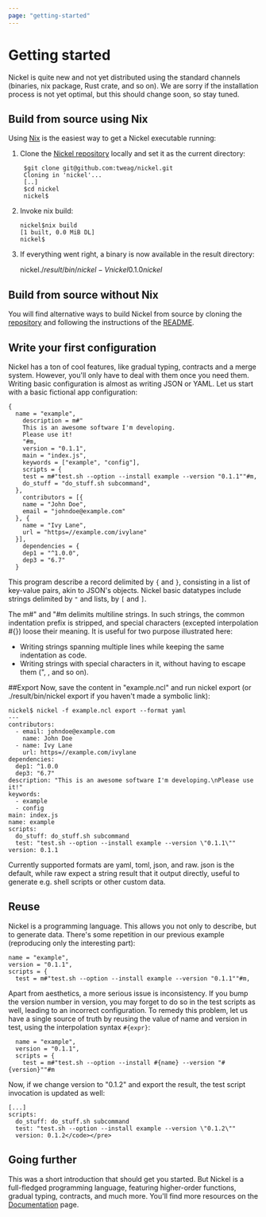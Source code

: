 ```yaml
---
page: "getting-started"
---
```


# Getting started

Nickel is quite new and not yet distributed using the standard channels
(binaries, nix package, Rust crate, and so on). We are sorry if the installation
process is not yet optimal, but this should change soon, so stay tuned.

## Build from source using Nix

Using [Nix]("https://nixos.org/") is the easiest way to get a Nickel executable
running:

1. Clone the [Nickel repository](https://github.io/tweag/nickel)
 locally and set it as the current directory:
 
        $git clone git@github.com:tweag/nickel.git
        Cloning in 'nickel'...
        [..]
        $cd nickel
        nickel$

1. Invoke nix build:

       nickel$nix build
       [1 built, 0.0 MiB DL]
       nickel$

1. If everything went right, a binary is now available in the
result directory:

    nickel$./result/bin/nickel -V
    nickel 0.1.0
    nickel$

## Build from source without Nix

You will find alternative ways to build Nickel from source by cloning the
[repository](href="https://github.io/tweag/nickel) and following the
instructions of the
[README](href="https://github.com/tweag/nickel/#getting-started").

## Write your first configuration

 Nickel has a ton of cool features, like gradual typing, contracts and a merge
 system. However, you'll only have to deal with them once you need them. Writing
 basic configuration is almost as writing JSON or YAML. Let us start with a
 basic fictional app configuration:

    {
      name = "example",
        description = m#"
        This is an awesome software I'm developing.
        Please use it!
        "#m,
        version = "0.1.1",
        main = "index.js",
        keywords = ["example", "config"],
        scripts = {
        test = m#"test.sh --option --install example --version "0.1.1""#m,
        do_stuff = "do_stuff.sh subcommand",
      },
        contributors = [{
        name = "John Doe",
        email = "johndoe@example.com"
      }, {
        name = "Ivy Lane",
        url = "https=//example.com/ivylane"
      }],
        dependencies = {
        dep1 = "^1.0.0",
        dep3 = "6.7"
      }

This program describe a record delimited by `{` and `}`, consisting in a list of
key-value pairs, akin to JSON's objects. Nickel basic datatypes include strings
delimited by `"` and lists, by `[` and `]`.

The m#" and "#m delimits multiline strings. In such strings, the common
indentation prefix is stripped, and special characters (excepted
interpolation #{}) loose their meaning. It is useful for two purpose
illustrated here:

- Writing strings spanning multiple lines while keeping the same
  indentation as code.
- Writing strings with special characters in it, without having to
  escape them (", \, and so on).

##Export
Now, save the content in "example.ncl" and run nickel export (or
./result/bin/nickel export if you haven't made a symbolic link):

    nickel$ nickel -f example.ncl export --format yaml
    ---
    contributors:
      - email: johndoe@example.com
        name: John Doe
      - name: Ivy Lane
        url: https=//example.com/ivylane
    dependencies:
      dep1: ^1.0.0
      dep3: "6.7"
    description: "This is an awesome software I'm developing.\nPlease use it!"
    keywords:
      - example
      - config
    main: index.js
    name: example
    scripts:
      do_stuff: do_stuff.sh subcommand
      test: "test.sh --option --install example --version \"0.1.1\""
    version: 0.1.1

Currently supported formats are yaml, toml, json, and raw. json is the
default, while raw expect a string result that it output directly, useful to
generate e.g. shell scripts or other custom data.

## Reuse

Nickel is a programming language. This allows you not only to describe, but to
generate data. There's some repetition in our previous example (reproducing only
the interesting part):

    name = "example",
    version = "0.1.1",
    scripts = {
      test = m#"test.sh --option --install example --version "0.1.1""#m,

Apart from aesthetics, a more serious issue is inconsistency. If you bump the
version number in version, you may forget to do so in the test scripts as well,
leading to an incorrect configuration. To remedy this problem, let us have a
single source of truth by reusing the value of name and version in test, using
the interpolation syntax `#{expr}`:

      name = "example",
      version = "0.1.1",
      scripts = {
        test = m#"test.sh --option --install #{name} --version "#{version}""#m

Now, if we change version to "0.1.2" and export the result, the test script
invocation is updated as well:

    [...]
    scripts:
      do_stuff: do_stuff.sh subcommand
      test: "test.sh --option --install example --version \"0.1.2\""
      version: 0.1.2</code></pre>

## Going further

This was a short introduction that should get you started. But Nickel is a
full-fledged programming language, featuring higher-order functions, gradual
typing, contracts, and much more. You'll find more resources on the
[Documentation](/documentation) page.
